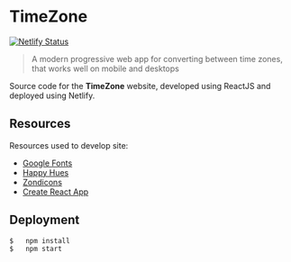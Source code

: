 # TimeZone
[![Netlify Status](https://api.netlify.com/api/v1/badges/e8882579-0aac-4b0a-b607-cc7e3e48f44f/deploy-status)](https://app.netlify.com/sites/timezone-convert/deploys)

>   A modern progressive web app for converting between time zones, that works well on mobile and desktops

Source code for the **TimeZone** website, developed using ReactJS and deployed using Netlify.

## Resources
Resources used to develop site:
* [Google Fonts](https://fonts.google.com)
* [Happy Hues](https://www.happyhues.co/)
* [Zondicons](http://www.zondicons.com/)
* [Create React App](https://github.com/facebook/create-react-app)



## Deployment
```shell
$   npm install
$   npm start
```

